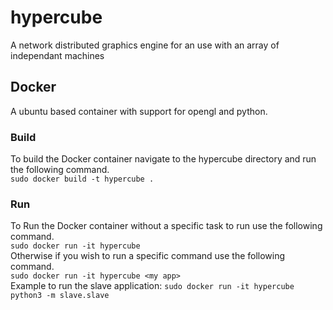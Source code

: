 # hypercube
A network distributed graphics engine for an use with an array of independant machines

## Docker  
A ubuntu based container with support for opengl and python.
### Build  
To build the Docker container navigate to the hypercube directory and run the following command.  
`sudo docker build -t hypercube .`  

### Run  
To Run the Docker container without a specific task to run use the following command.  
`sudo docker run -it hypercube`  
Otherwise if you wish to run a specific command use the following command.  
`sudo docker run -it hypercube <my app>`  
Example to run the slave application: `sudo docker run -it hypercube python3 -m slave.slave`  

